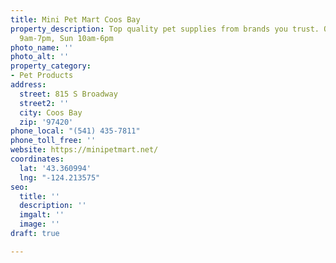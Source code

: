 ```yaml
---
title: Mini Pet Mart Coos Bay
property_description: Top quality pet supplies from brands you trust. Open Mon-Sat
  9am-7pm, Sun 10am-6pm
photo_name: ''
photo_alt: ''
property_category:
- Pet Products
address:
  street: 815 S Broadway
  street2: ''
  city: Coos Bay
  zip: '97420'
phone_local: "(541) 435-7811"
phone_toll_free: ''
website: https://minipetmart.net/
coordinates:
  lat: '43.360994'
  lng: "-124.213575"
seo:
  title: ''
  description: ''
  imgalt: ''
  image: ''
draft: true

---
```

